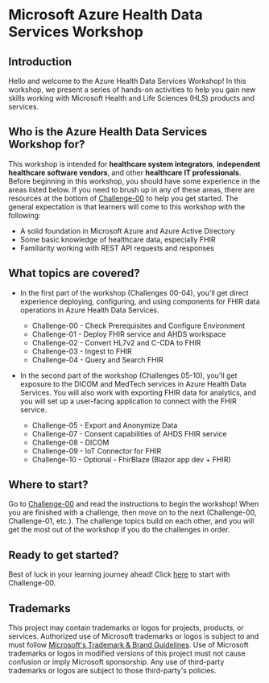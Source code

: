 # Microsoft Azure Health Data Services Workshop

## Introduction

Hello and welcome to the Azure Health Data Services Workshop! In this workshop, we present a series of hands-on activities to help you gain new skills working with Microsoft Health and Life Sciences (HLS) products and services.

## Who is the Azure Health Data Services Workshop for?

This workshop is intended for **healthcare system integrators**, **independent healthcare software vendors**, and other **healthcare IT professionals**. Before beginning in this workshop, you should have some experience in the areas listed below. If you need to brush up in any of these areas, there are resources at the bottom of [Challenge-00](<./Challenge-00 - Check prerequisites and configure environment#more-resources>) to help you get started. The general expectation is that learners will come to this workshop with the following:

+ A solid foundation in Microsoft Azure and Azure Active Directory
+ Some basic knowledge of healthcare data, especially FHIR
+ Familiarity working with REST API requests and responses

## What topics are covered?

+ In the first part of the workshop (Challenges 00-04), you'll get direct experience deploying, configuring, and using components for FHIR data operations in Azure Health Data Services.

  + Challenge-00 - Check Prerequisites and Configure Environment
  + Challenge-01 - Deploy FHIR service and AHDS workspace
  + Challenge-02 - Convert HL7v2 and C-CDA to FHIR
  + Challenge-03 - Ingest to FHIR
  + Challenge-04 - Query and Search FHIR

+ In the second part of the workshop (Challenges 05-10), you'll get exposure to the DICOM and MedTech services in Azure Health Data Services. You will also work with exporting FHIR data for analytics, and you will set up a user-facing application to connect with the FHIR service.

  + Challenge-05 - Export and Anonymize Data
  + Challenge-07 - Consent capabilities of AHDS FHIR service
  + Challenge-08 - DICOM
  + Challenge-09 - IoT Connector for FHIR
  + Challenge-10 - Optional - FhirBlaze (Blazor app dev + FHIR)

## Where to start?

Go to [Challenge-00](<./Challenge-00 - Check prerequisites and configure environment>) and read the instructions to begin the workshop! When you are finished with a challenge, then move on to the next (Challenge-00, Challenge-01, etc.). The challenge topics build on each other, and you will get the most out of the workshop if you do the challenges in order.

## Ready to get started?  

Best of luck in your learning journey ahead! Click [here](<./Challenge-00 - Check prerequisites and configure environment>) to start with Challenge-00.

## Trademarks

This project may contain trademarks or logos for projects, products, or services. Authorized use of Microsoft
trademarks or logos is subject to and must follow
[Microsoft's Trademark & Brand Guidelines](https://www.microsoft.com/legal/intellectualproperty/trademarks/usage/general).
Use of Microsoft trademarks or logos in modified versions of this project must not cause confusion or imply Microsoft sponsorship.
Any use of third-party trademarks or logos are subject to those third-party's policies.
